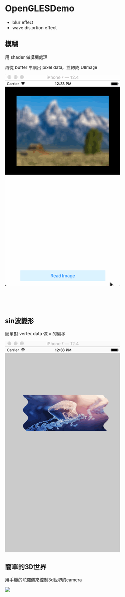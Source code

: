 # OpenGLESDemo

* blur effect
* wave distortion effect

## 模糊

用 shader 做模糊處理

再從 buffer 中讀出 pixel data，並轉成 UIImage


![](shaderBlurDemo.gif)

<br>
<br>
<br>

## sin波變形

簡單對 vertex data 做 x 的偏移

![](ImageWaveDistortion.gif)


## 簡單的3D世界

用手機的陀羅儀來控制3d世界的camera

![](Simple3DWorld.gif)